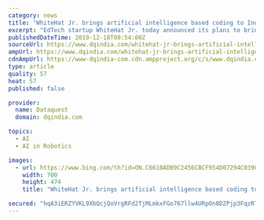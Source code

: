 ```yaml
---
category: news
title: "WhiteHat Jr. brings artificial intelligence based coding to Indian schools"
excerpt: "EdTech startup WhiteHat Jr. today announced its plans to bring their artificial intelligence and robotics coding curriculum to schools across the country. Coding and artificial intelligence has gained immense interest amongst schools in recent times, not just for future-proofing the next generation, but also as a result of government policy."
publishedDateTime: 2019-12-18T08:54:00Z
sourceUrl: https://www.dqindia.com/whitehat-jr-brings-artificial-intelligence-based-coding-indian-schools/
ampUrl: https://www.dqindia.com/whitehat-jr-brings-artificial-intelligence-based-coding-indian-schools/amp/
cdnAmpUrl: https://www-dqindia-com.cdn.ampproject.org/c/s/www.dqindia.com/whitehat-jr-brings-artificial-intelligence-based-coding-indian-schools/amp/
type: article
quality: 57
heat: 57
published: false

provider:
  name: Dataquest
  domain: dqindia.com

topics:
  - AI
  - AI in Robotics

images:
  - url: https://www.bing.com/th?id=ON.C6610ADB9C2456CBCF954D07294C0390
    width: 700
    height: 474
    title: "WhiteHat Jr. brings artificial intelligence based coding to Indian schools"

secured: "hqA3iERZYVKL9XbQcjQoVrgRFd2TjMLmkxFGo767llw4URpOn8DZPjp3FqzRTq1y51HV7ipDIn4XE4dhF9AOxchFp/EtVQmGg0D/TxgyHMZApTJSn0Np4iStJe0nEoAvJyhhnrUb74V3/69dXLhgKAzSU1uIarnyjq2Hb3WvM1K0aXQKjAxIMKx6tax2P6350xq6Se6HIXQa4PfAr4mxZ+WK+OKvw1qBEnzwbcN4c2gFzM39wNVEXb2kQpEOTlTyDUWycAffRqKlN95jnkWgUA==;W/iJ0EpxFOFXN9Yegz6z4g=="
---
```



